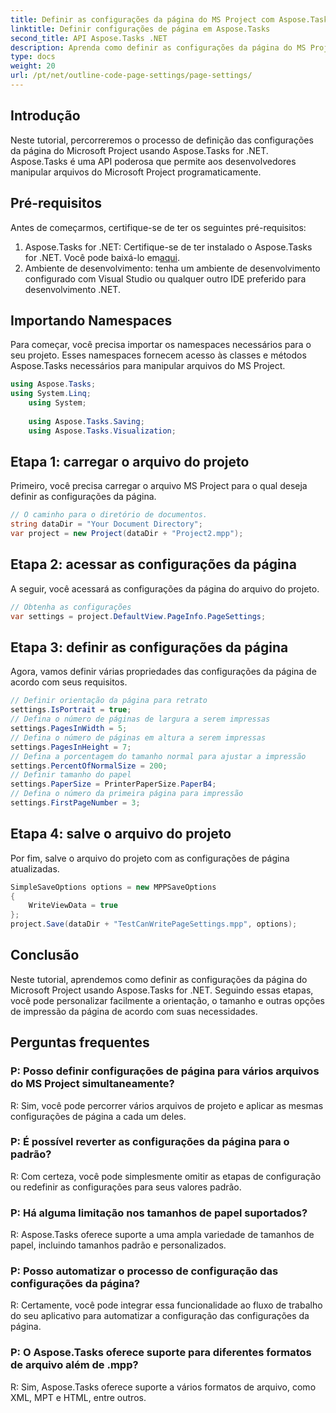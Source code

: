 ```yaml
---
title: Definir as configurações da página do MS Project com Aspose.Tasks
linktitle: Definir configurações de página em Aspose.Tasks
second_title: API Aspose.Tasks .NET
description: Aprenda como definir as configurações da página do MS Project usando Aspose.Tasks for .NET. Personalize a orientação, o tamanho e muito mais com etapas simples.
type: docs
weight: 20
url: /pt/net/outline-code-page-settings/page-settings/
---
```

## Introdução
Neste tutorial, percorreremos o processo de definição das configurações da página do Microsoft Project usando Aspose.Tasks for .NET. Aspose.Tasks é uma API poderosa que permite aos desenvolvedores manipular arquivos do Microsoft Project programaticamente.
## Pré-requisitos
Antes de começarmos, certifique-se de ter os seguintes pré-requisitos:
1.  Aspose.Tasks for .NET: Certifique-se de ter instalado o Aspose.Tasks for .NET. Você pode baixá-lo em[aqui](https://releases.aspose.com/tasks/net/).
2. Ambiente de desenvolvimento: tenha um ambiente de desenvolvimento configurado com Visual Studio ou qualquer outro IDE preferido para desenvolvimento .NET.

## Importando Namespaces
Para começar, você precisa importar os namespaces necessários para o seu projeto. Esses namespaces fornecem acesso às classes e métodos Aspose.Tasks necessários para manipular arquivos do MS Project.
```csharp
using Aspose.Tasks;
using System.Linq;
    using System;
    
    using Aspose.Tasks.Saving;
    using Aspose.Tasks.Visualization;
```
## Etapa 1: carregar o arquivo do projeto
Primeiro, você precisa carregar o arquivo MS Project para o qual deseja definir as configurações da página.
```csharp
// O caminho para o diretório de documentos.
string dataDir = "Your Document Directory";
var project = new Project(dataDir + "Project2.mpp");
```
## Etapa 2: acessar as configurações da página
A seguir, você acessará as configurações da página do arquivo do projeto.
```csharp
// Obtenha as configurações
var settings = project.DefaultView.PageInfo.PageSettings;
```
## Etapa 3: definir as configurações da página
Agora, vamos definir várias propriedades das configurações da página de acordo com seus requisitos.
```csharp
// Definir orientação da página para retrato
settings.IsPortrait = true;
// Defina o número de páginas de largura a serem impressas
settings.PagesInWidth = 5;
// Defina o número de páginas em altura a serem impressas
settings.PagesInHeight = 7;
// Defina a porcentagem do tamanho normal para ajustar a impressão
settings.PercentOfNormalSize = 200;
// Definir tamanho do papel
settings.PaperSize = PrinterPaperSize.PaperB4;
// Defina o número da primeira página para impressão
settings.FirstPageNumber = 3;
```
## Etapa 4: salve o arquivo do projeto
Por fim, salve o arquivo do projeto com as configurações de página atualizadas.
```csharp
SimpleSaveOptions options = new MPPSaveOptions
{
    WriteViewData = true
};
project.Save(dataDir + "TestCanWritePageSettings.mpp", options);
```

## Conclusão
Neste tutorial, aprendemos como definir as configurações da página do Microsoft Project usando Aspose.Tasks for .NET. Seguindo essas etapas, você pode personalizar facilmente a orientação, o tamanho e outras opções de impressão da página de acordo com suas necessidades.

## Perguntas frequentes
### P: Posso definir configurações de página para vários arquivos do MS Project simultaneamente?
R: Sim, você pode percorrer vários arquivos de projeto e aplicar as mesmas configurações de página a cada um deles.
### P: É possível reverter as configurações da página para o padrão?
R: Com certeza, você pode simplesmente omitir as etapas de configuração ou redefinir as configurações para seus valores padrão.
### P: Há alguma limitação nos tamanhos de papel suportados?
R: Aspose.Tasks oferece suporte a uma ampla variedade de tamanhos de papel, incluindo tamanhos padrão e personalizados.
### P: Posso automatizar o processo de configuração das configurações da página?
R: Certamente, você pode integrar essa funcionalidade ao fluxo de trabalho do seu aplicativo para automatizar a configuração das configurações da página.
### P: O Aspose.Tasks oferece suporte para diferentes formatos de arquivo além de .mpp?
R: Sim, Aspose.Tasks oferece suporte a vários formatos de arquivo, como XML, MPT e HTML, entre outros.